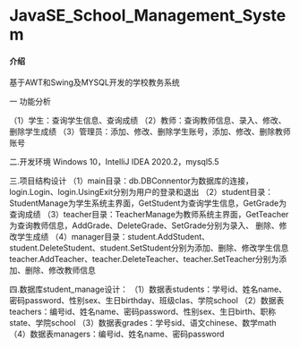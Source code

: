 # JavaSE_School_Management_System

#### 介绍
基于AWT和Swing及MYSQL开发的学校教务系统

一 功能分析

（1）学生：查询学生信息、查询成绩
（2）教师：查询教师信息、录入、修改、删除学生成绩
（3）管理员：添加、修改、删除学生账号，添加、修改、删除教师账号

二.开发环境
    Windows 10，IntelliJ IDEA 2020.2，mysql5.5
	
三.项目结构设计
（1）main目录：db.DBConnentor为数据库的连接，login.Login、login.UsingExit分别为用户的登录和退出
（2）student目录：StudentManage为学生系统主界面，GetStudent为查询学生信息，GetGrade为查询成绩
（3）teacher目录：TeacherManage为教师系统主界面，GetTeacher为查询教师信息，AddGrade、DeleteGrade、SetGrade分别为录入、
                                        删除、修改学生成绩
（4）manager目录：student.AddStudent、student.DeleteStudent、student.SetStudent分别为添加、删除、修改学生信息
		                    teacher.AddTeacher、teacher.DeleteTeacher、teacher.SetTeacher分别为添加、删除、修改教师信息

四.数据库student_manage设计：
（1）数据表students：学号id、姓名name、密码password、性别sex、生日birthday、班级clas、学院school
（2）数据表teachers：编号id、姓名name、密码password、性别sex、生日birth、职称state、学院school
（3）数据表grades：学号sid、语文chinese、数学math
（4）数据表managers：编号id、姓名name、密码password 

